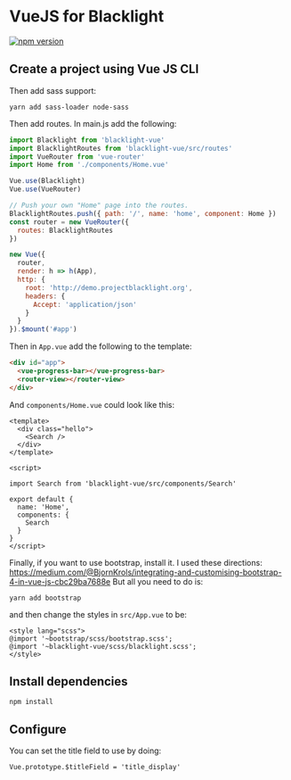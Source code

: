 # VueJS for Blacklight


[![npm version](https://img.shields.io/npm/v/blacklight-vue.svg)](https://www.npmjs.com/package/blacklight-vue)

## Create a project using Vue JS CLI

Then add sass support:
```
yarn add sass-loader node-sass
```

Then add routes. In main.js add the following:
```js
import Blacklight from 'blacklight-vue'
import BlacklightRoutes from 'blacklight-vue/src/routes'
import VueRouter from 'vue-router'
import Home from './components/Home.vue'

Vue.use(Blacklight)
Vue.use(VueRouter)

// Push your own "Home" page into the routes.
BlacklightRoutes.push({ path: '/', name: 'home', component: Home })
const router = new VueRouter({
  routes: BlacklightRoutes
})

new Vue({
  router,
  render: h => h(App),
  http: {
    root: 'http://demo.projectblacklight.org',
    headers: {
      Accept: 'application/json'
    }
  }
}).$mount('#app')
```

Then in `App.vue` add the following to the template:
```html
<div id="app">
  <vue-progress-bar></vue-progress-bar>
  <router-view></router-view>
</div>
```

And `components/Home.vue` could look like this:

```vue
<template>
  <div class="hello">
    <Search />
  </div>
</template>

<script>

import Search from 'blacklight-vue/src/components/Search'

export default {
  name: 'Home',
  components: {
    Search
  }
}
</script>
```

Finally, if you want to use bootstrap, install it.
I used these directions: https://medium.com/@BjornKrols/integrating-and-customising-bootstrap-4-in-vue-js-cbc29ba7688e
But all you need to do is:

```
yarn add bootstrap
```

and then change the styles in `src/App.vue` to be:

```vue
<style lang="scss">
@import '~bootstrap/scss/bootstrap.scss';
@import '~blacklight-vue/scss/blacklight.scss';
</style>
```

## Install dependencies

```
npm install
```

## Configure

You can set the title field to use by doing:
```
Vue.prototype.$titleField = 'title_display'
```
